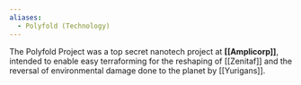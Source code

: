 ```yaml
---
aliases:
  - Polyfold (Technology)
---
```

The Polyfold Project was a top secret nanotech project at **[[Amplicorp]]**, intended to enable easy terraforming for the reshaping of [[Zenitaf]] and the reversal of environmental damage done to the planet by [[Yurigans]].